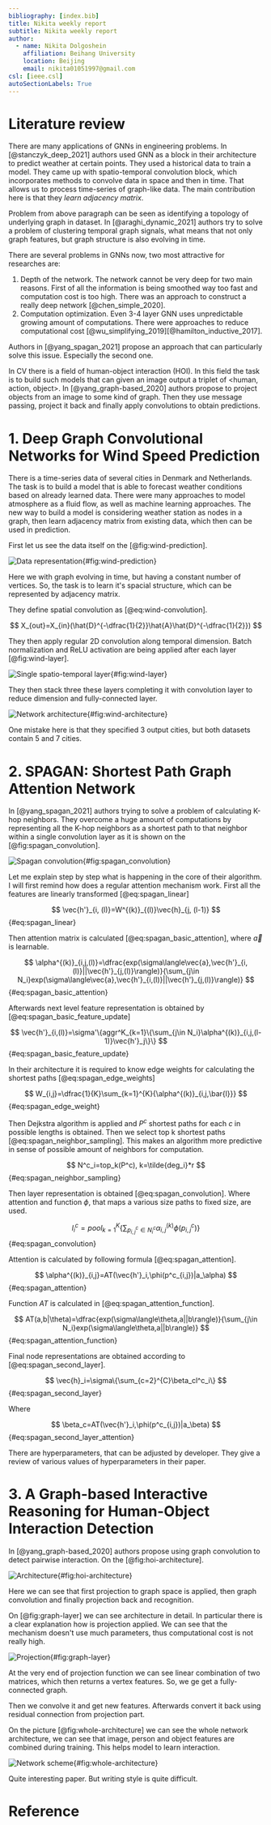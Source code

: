 ```yaml
---
bibliography: [index.bib]
title: Nikita weekly report
subtitle: Nikita weekly report
author:
  - name: Nikita Dolgoshein
    affiliation: Beihang University
    location: Beijing
    email: nikita01051997@gmail.com
csl: [ieee.csl]
autoSectionLabels: True
---
```


# Literature review

There are many applications of GNNs in engineering problems. In [@stanczyk_deep_2021] authors used GNN as a block in their architecture to predict weather at certain points. They used a historical data to train a model. They came up with spatio-temporal convolution block, which incorporates methods to convolve data in space and then in time. That allows us to process time-series of graph-like data. The main contribution here is that they *learn adjacency matrix*.

Problem from above paragraph can be seen as identifying a topology of underlying graph in dataset. In [@araghi_dynamic_2021] authors try to solve a problem of clustering temporal graph signals, what means that not only graph features, but graph structure is also evolving in time.

There are several problems in GNNs now, two most attractive for researches are:

1. Depth of the network. The network cannot be very deep for two main reasons. First of all the information is being smoothed way too fast and computation cost is too high. There was an approach to construct a really deep network [@chen_simple_2020].
2. Computation optimization. Even 3-4 layer GNN uses unpredictable growing amount of computations. There were approaches to reduce computational cost [@wu_simplifying_2019][@hamilton_inductive_2017].

Authors in [@yang_spagan_2021] propose an approach that can particularly solve this issue. Especially the second one.

In CV there is a field of human-object interaction (HOI). In this field the task is to build such models that can given an image output a triplet of \<human, action, object\>. In [@yang_graph-based_2020] authors propose to project objects from an image to some kind of graph. Then they use message passing, project it back and finally apply convolutions to obtain predictions.

# 1. Deep Graph Convolutional Networks for Wind Speed Prediction

There is a time-series data of several cities in Denmark and Netherlands. The task is to build a model that is able to forecast weather conditions based on already learned data. There were many approaches to model atmosphere as a fluid flow, as well as machine learning approaches. The new way to build a model is considering weather station as nodes in a graph, then learn adjacency matrix from existing data, which then can be used in prediction.

First let us see the data itself on the [@fig:wind-prediction].

![Data representation](wind-graph.png){#fig:wind-prediction}

Here we with graph evolving in time, but having a constant number of vertices. So, the task is to learn it's spacial structure, which can be represented by adjacency matrix.

They define spatial convolution as [@eq:wind-convolution].

$$
X_{out}=X_{in}(\hat{D}^{-\dfrac{1}{2}}\hat{A}\hat{D}^{-\dfrac{1}{2}})
$$

They then apply regular 2D convolution along temporal dimension. Batch normalization and ReLU activation are being applied after each layer [@fig:wind-layer].

![Single spatio-temporal layer](wind-layer.png){#fig:wind-layer}

They then stack three these layers completing it with convolution layer to reduce dimension and fully-connected layer.

![Network architecture](wind-architecture.png){#fig:wind-architecture}

One mistake here is that they specified 3 output cities, but both datasets contain 5 and 7 cities.

# 2. SPAGAN: Shortest Path Graph Attention Network

In [@yang_spagan_2021] authors trying to solve a problem of calculating K-hop neighbors. They overcome a huge amount of computations by representing all the K-hop neighbors as a shortest path to that neighbor within a single convolution layer as it is shown on the [@fig:spagan_convolution].

![Spagan convolution](spagan_convolution.png){#fig:spagan_convolution}

Let me explain step by step what is happening in the core of their algorithm. I will first remind how does a regular attention mechanism work. First all the features are linearly transformed [@eq:spagan_linear]

$$
\vec{h'}_{i, (l)}=W^{(k)}_{(l)}\vec{h}_{j, (l-1)}
$${#eq:spagan_linear}

Then attention matrix is calculated [@eq:spagan_basic_attention], where $\vec{a}$ is learnable.

$$
\alpha^{(k)}_{i,j,(l)}=\dfrac{exp(\sigma\langle\vec{a},\vec{h'}_{i,(l)}||\vec{h'}_{j,(l)}\rangle)}{\sum_{j\in N_i}exp(\sigma\langle\vec{a},\vec{h'}_{i,(l)}||\vec{h'}_{j,(l)}\rangle)}
$${#eq:spagan_basic_attention}

Afterwards next level feature representation is obtained by [@eq:spagan_basic_feature_update]

$$
\vec{h'}_{i,(l)}=\sigma'\{aggr^K_{k=1}\{\sum_{j\in N_i}\alpha^{(k)}_{i,j,(l-1)}\vec{h'}_j\}\}
$${#eq:spagan_basic_feature_update}

In their architecture it is required to know edge weights for calculating the shortest paths [@eq:spagan_edge_weights]

$$
W_{i,j}=\dfrac{1}{K}\sum_{k=1}^{K}{\alpha^{(k)}_{i,j,\bar{l}}}
$${#eq:spagan_edge_weight}

Then Dejkstra algorithm is applied and $P^c$ shortest paths for each $c$ in possible lengths is obtained. Then we select top k shortest paths [@eq:spagan_neighbor_sampling]. This makes an algorithm more predictive in sense of possible amount of neighbors for computation.

$$
N^c_i=top_k(P^c), k=\tilde{deg_i}*r
$${#eq:spagan_neighbor_sampling}

Then layer representation is obtained [@eq:spagan_convolution]. Where attention and function $\phi$, that maps a various size paths to fixed size, are used.

$$
l^c_i=pool^K_{k=1}\{\sum_{p^c_{i,j}\in N^c_i}\alpha^{(k)}_{i,j}\phi(p^c_{i,j})\}
$${#eq:spagan_convolution}

Attention is calculated by following formula [@eq:spagan_attention].

$$
\alpha^{(k)}_{i,j}=AT(\vec{h'}_i,\phi(p^c_{i,j})|a_\alpha)
$${#eq:spagan_attention}

Function $AT$ is calculated in [@eq:spagan_attention_function].

$$
AT(a,b|\theta)=\dfrac{exp(\sigma\langle\theta,a||b\rangle)}{\sum_{j\in N_i}exp(\sigma\langle\theta,a||b\rangle)}
$${#eq:spagan_attention_function}

Final node representations are obtained according to [@eq:spagan_second_layer].

$$
\vec{h}_i=\sigma\{\sum_{c=2}^{C}\beta_cl^c_i\}
$${#eq:spagan_second_layer}

Where

$$
\beta_c=AT(\vec{h'}_i,\phi(p^c_{i,j})|a_\beta)
$${#eq:spagan_second_layer_attention}

There are hyperparameters, that can be adjusted by developer. They give a review of various values of hyperparameters in their paper.

# 3. A Graph-based Interactive Reasoning for Human-Object Interaction Detection

In [@yang_graph-based_2020] authors propose using graph convolution to detect pairwise interaction. On the [@fig:hoi-architecture].

![Architecture](hoi-architecture.png){#fig:hoi-architecture}

Here we can see that first projection to graph space is applied, then graph convolution and finally projection back and recognition.

On [@fig:graph-layer] we can see architecture in detail. In particular there is a clear explanation how is projection applied. We can see that the mechanism doesn't use much parameters, thus computational cost is not really high.

![Projection](hoi-graph-layer.png){#fig:graph-layer}

At the very end of projection function we can see linear combination of two matrices, which then returns a vertex features. So, we ge get a fully-connected graph.

Then we convolve it and get new features. Afterwards convert it back using residual connection from projection part.

On the picture [@fig:whole-architecture] we can see the whole network architecture, we can see that image, person and object features are combined during training. This helps model to learn interaction.

![Network scheme](hoi-whole.png){#fig:whole-architecture}

Quite interesting paper. But writing style is quite difficult.



# Reference 